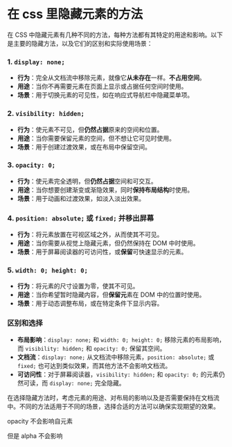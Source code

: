 # 在 css 里隐藏元素的方法

在 CSS 中隐藏元素有几种不同的方法，每种方法都有其特定的用途和影响。以下是主要的隐藏方法，以及它们的区别和实际使用场景：

### 1. `display: none;`

- **行为**：完全从文档流中移除元素，就像它**从未存在**一样。**不占用空间**。
- **用途**：当你不再需要元素在页面上显示或占据任何空间时使用。
- **场景**：用于切换元素的可见性，如在响应式导航栏中隐藏菜单项。

### 2. `visibility: hidden;`

- **行为**：使元素不可见，但**仍然占据**原来的空间和位置。
- **用途**：当你需要保留元素的空间，但不想让它可见时使用。
- **场景**：用于创建过渡效果，或在布局中保留空间。

### 3. `opacity: 0;`

- **行为**：使元素完全透明，但**仍然占据**空间和可交互。
- **用途**：当你想要创建渐变或渐隐效果，同时**保持布局结构**时使用。
- **场景**：用于动画和过渡效果，如淡入淡出效果。

### 4. `position: absolute;` 或 `fixed;` 并移出屏幕

- **行为**：将元素放置在可视区域之外，从而使其不可见。
- **用途**：当你需要从视觉上隐藏元素，但仍然保持在 DOM 中时使用。
- **场景**：用于屏幕阅读器的可访问性，或**保留**可快速显示的元素。

### 5. `width: 0; height: 0;`

- **行为**：将元素的尺寸设置为零，使其不可见。
- **用途**：当你希望暂时隐藏内容，但**保留元**素在 DOM 中的位置时使用。
- **场景**：用于动态调整布局，或在特定条件下显示内容。

### 区别和选择

- **布局影响**：`display: none;` 和 `width: 0; height: 0;` 移除元素的布局影响，而 `visibility: hidden;` 和 `opacity: 0;` 保留其空间。
- **文档流**：`display: none;` 从文档流中移除元素，`position: absolute;` 或 `fixed;` 也可达到类似效果，而其他方法不会影响文档流。
- **可访问性**：对于屏幕阅读器，`visibility: hidden;` 和 `opacity: 0;` 的元素仍然可读，而 `display: none;` 完全隐藏。

在选择隐藏方法时，考虑元素的用途、对布局的影响以及是否需要保持在文档流中。不同的方法适用于不同的场景，选择合适的方法可以确保实现期望的效果。

opacity 不会影响自元素

但是 alpha 不会影响
